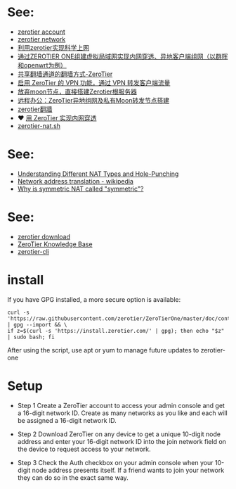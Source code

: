 # See:
 - [zerotier account](https://my.zerotier.com/account)
 - [zerotier network](https://my.zerotier.com/network)
 - [利用zerotier实现科学上网 ](https://www.mcetf.com/index.php/2021/08/01/%E5%88%A9%E7%94%A8zerotier%E5%AE%9E%E7%8E%B0%E7%A7%91%E5%AD%A6%E4%B8%8A%E7%BD%91/)
 - [通过ZEROTIER ONE组建虚拟局域网实现内网穿透、异地客户端组网（以群晖和openwrt为例）](https://libertyleadingnetwork.blogspot.com/2019/05/ipzerotier-one.html)
 - [共享翻墙通道的翻墙方式-ZeroTier ](https://briteming.blogspot.com/2015/02/zerotier.html)
 - [启用 ZeroTier 的 VPN 功能，通过 VPN 转发客户端流量](https://github.com/aturl/awesome-anti-gfw/blob/master/ZeroTier/ZeroTier%27s_VPN.md)
 - [放弃moon节点，直接搭建Zerotier根服务器 ](https://post.smzdm.com/p/apxkx2m7/)
 - [远程办公：ZeroTier异地组网及私有Moon转发节点搭建](https://post.smzdm.com/p/adwrepgk/)
 - [zerotier翻牆](https://softwarebrother.com/entry/zerotier%E7%BF%BB%E7%89%86.html)
 - ❤️ [用 ZeroTier 实现内网穿透](https://blog.quantumghost.dev/use-zerotier-for-remote-access.html)
 - [zerotier-nat.sh](https://gist.github.com/QuantumGhost/4b14369fd120d52c9afbc2081b62d336)

# See:
 - [Understanding Different NAT Types and Hole-Punching](https://dh2i.com/kbs/kbs-2961448-understanding-different-nat-types-and-hole-punching/)
 - [Network address translation - wikipedia](https://en.wikipedia.org/wiki/Network_address_translation)
 - [Why is symmetric NAT called "symmetric"?](https://networkengineering.stackexchange.com/questions/67218/why-is-symmetric-nat-called-symmetric)

# See:
  - [zerotier download](https://www.zerotier.com/download/)
  - [ZeroTier Knowledge Base](https://zerotier.atlassian.net/wiki/spaces/SD/overview)
  - [zerotier-cli](https://zerotier.atlassian.net/wiki/spaces/SD/pages/29065282/Command+Line+Interface+zerotier-cli)
  
# install 

If you have GPG installed, a more secure option is available:

```
curl -s 'https://raw.githubusercontent.com/zerotier/ZeroTierOne/master/doc/contact%40zerotier.com.gpg' | gpg --import && \
if z=$(curl -s 'https://install.zerotier.com/' | gpg); then echo "$z" | sudo bash; fi
```
After using the script, use apt or yum to manage future updates to zerotier-one

# Setup

- Step 1
Create a ZeroTier account to access your admin console and get a 16-digit network ID. Create as many networks as you like and each will be assigned a 16-digit network ID.

- Step 2
Download ZeroTier on any device to get a unique 10-digit node address and enter your 16-digit network ID into the join network field on the device to request access to your network.

- Step 3
Check the Auth checkbox on your admin console when your 10-digit node address presents itself.
If a friend wants to join your network they can do so in the exact same way.


  
